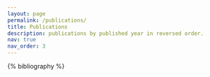 ```yaml
---
layout: page
permalink: /publications/
title: Publications
description: publications by published year in reversed order.
nav: true
nav_order: 3
---
```


<!-- _pages/publications.md -->
<div class="publications">

{% bibliography %}

</div>
